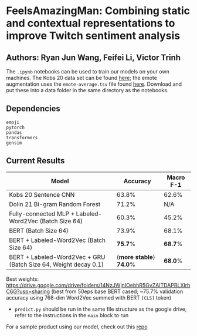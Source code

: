 # FeelsAmazingMan: Combining static and contextual representations to improve Twitch sentiment analysis
## Authors: Ryan Jun Wang, Feifei Li, Victor Trinh

The `.ipynb` notebooks can be used to train our models on your own machines. The Kobs 20 data set can be found [here](https://github.com/konstantinkobs/emote-controlled/blob/master/data/labeled_dataset.csv); the emote augmentation uses the `emote-average.tsv` file found [here](https://github.com/konstantinkobs/emote-controlled/blob/master/lexica/emote_average.tsv). Download and put these into a data folder in the same directory as the notebooks.

## Dependencies

```
emoji
pytorch
pandas
transformers
gensim
```

## Current Results

 | Model | Accuracy | Macro F-1 |
 | ----- | -------- | --------- |
 | Kobs 20 Sentence CNN | 63.8% | 62.6% |
 | Dolin 21 Bi-gram Random Forest | 71.2% | N/A |
 | Fully-connected MLP + Labeled-Word2Vec (Batch Size 64)  | 60.3% | 45.2% |
 | BERT (Batch Size 64) | 73.9% | 68.1% |
 | BERT + Labeled-Word2Vec (Batch Size 64) | **75.7**% | **68.7**% |
 | BERT + Labeled-Word2Vec + GRU (Batch Size 64, Weight decay 0.1) | (**more stable**) **74.0**% | **68.0**%  |

Best weights: https://drive.google.com/drive/folders/14NzJWjnIOebhR5GvZAITDAPBLXlrhC6G?usp=sharing (best from 50eps base BERT cased; ~75.7% validation accuracy using 768-dim Word2Vec summed with BERT `[CLS]` token)

* `predict.py` should be run in the same file structure as the google drive, refer to the instructions in the `main` block to run

For a sample product using our model, check out this [repo](https://github.com/Victor-Trinh/twitch-sentiment-webapp)
